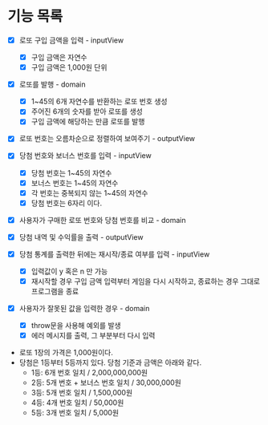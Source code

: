 # 기능 목록

- [x] 로또 구입 금액을 입력 - inputView
  - [x] 구입 금액은 자연수
  - [x] 구입 금액은 1,000원 단위
- [x] 로또를 발행 - domain
  - [x] 1~45의 6개 자연수를 반환하는 로또 번호 생성
  - [x] 주어진 6개의 숫자를 받아 로또를 생성
  - [x] 구입 금액에 해당하는 만큼 로또를 발행
- [x] 로또 번호는 오름차순으로 정렬하여 보여주기 - outputView
- [x] 당첨 번호와 보너스 번호를 입력 - inputView
  - [x] 당첨 번호는 1~45의 자연수
  - [x] 보너스 번호는 1~45의 자연수
  - [x] 각 번호는 중복되지 않는 1~45의 자연수
  - [x] 당첨 번호는 6자리 이다.
- [x] 사용자가 구매한 로또 번호와 당첨 번호를 비교 - domain
- [x] 당첨 내역 및 수익률을 출력 - outputView
- [x] 당첨 통계를 출력한 뒤에는 재시작/종료 여부를 입력 - inputView
  - [x] 입력값이 y 혹은 n 만 가능
  - [x] 재시작할 경우 구입 금액 입력부터 게임을 다시 시작하고, 종료하는 경우 그대로 프로그램을 종료
- [x] 사용자가 잘못된 값을 입력한 경우 - domain

  - [x] throw문을 사용해 예외를 발생
  - [x] 에러 메시지를 출력, 그 부분부터 다시 입력

- 로또 1장의 가격은 1,000원이다.
- 당첨은 1등부터 5등까지 있다. 당첨 기준과 금액은 아래와 같다.
  - 1등: 6개 번호 일치 / 2,000,000,000원
  - 2등: 5개 번호 + 보너스 번호 일치 / 30,000,000원
  - 3등: 5개 번호 일치 / 1,500,000원
  - 4등: 4개 번호 일치 / 50,000원
  - 5등: 3개 번호 일치 / 5,000원
